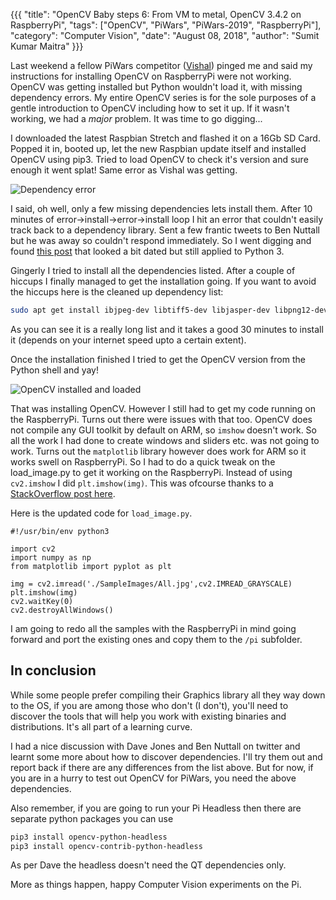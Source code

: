 {{{
  "title": "OpenCV Baby steps 6: From VM to metal, OpenCV 3.4.2 on RaspberryPi",
  "tags": ["OpenCV", "PiWars", "PiWars-2019", "RaspberryPi"],
  "category": "Computer Vision",
  "date": "August 08, 2018",
  "author": "Sumit Kumar Maitra"
}}}

Last weekend a fellow PiWars competitor ([Vishal](https://electrobotify.wordpress.com/)) pinged me and said my instructions for installing OpenCV on RaspberryPi were not working. OpenCV was getting installed but Python wouldn't load it, with missing dependency errors. My entire OpenCV series is for the sole purposes of a gentle introduction to OpenCV including how to set it up. If it wasn't working, we had a _major_ problem. It was time to go digging...

I downloaded the latest Raspbian Stretch and flashed it on a 16Gb SD Card. Popped it in, booted up, let the new Raspbian update itself and installed OpenCV using pip3. Tried to load OpenCV to check it's version and sure enough it went splat! Same error as Vishal was getting.

![Dependency error](/posts/images/opencv/step-6-open-cv-3-4-2-error.jpg)

I said, oh well, only a few missing dependencies lets install them. After 10 minutes of error->install->error->install loop I hit an error that couldn't easily track back to a dependency library. Sent a few frantic tweets to Ben Nuttall but he was away so couldn't respond immediately. So I went digging and found [this post](https://quirkymonk.wordpress.com/2015/08/10/how-to-install-opencv-3-0-for-python-3-4-in-debian-jessie/) that looked a bit dated but still applied to Python 3.

Gingerly I tried to install all the dependencies listed. After a couple of hiccups I finally managed to get the installation going. If you want to avoid the hiccups here is the cleaned up dependency list:  

```bash
sudo apt get install ibjpeg-dev libtiff5-dev libjasper-dev libpng12-dev build-essential cmake git pkg-config libavcodec-dev libavformat-dev libswscale-dev libv4l-dev libatlas-base-dev gfortran python3.4-dev python3-numpy python3-scipy python3-matplotlib ipython3 python3-pandas python3-notebook python3-tk libtbb-dev libeigen3-dev yasm libopencore-amrnb-dev libopencore-amrwb-dev libtheora-dev libvorbis-dev libxvidcore-dev libx264-dev libqt4-dev libqt4-opengl-dev sphinx-common texlive-latex-extra libv4l-dev libdc1394-22-dev
```

As you can see it is a really long list and it takes a good 30 minutes to install it (depends on your internet speed upto a certain extent).

Once the installation finished I tried to get the OpenCV version from the Python shell and yay!

![OpenCV installed and loaded](/posts/images/opencv/step-6-opencv-installed-and-loaded.jpg)

That was installing OpenCV. However I still had to get my code running on the RaspberryPi. Turns out there were issues with that too. OpenCV does not compile any GUI toolkit by default on ARM, so ```imshow``` doesn't work. So all the work I had done to create windows and sliders etc. was not going to work. Turns out the ```matplotlib``` library however does work for ARM so it works swell on RaspberryPi. So I had to do a quick tweak on the load_image.py to get it working on the RaspberryPi. Instead of using ```cv2.imshow``` I did ```plt.imshow(img)```. This was ofcourse thanks to a [StackOverflow post here](https://stackoverflow.com/questions/41067007/trouble-with-cv2-imshow-function).

Here is the updated code for ```load_image.py```.

```python3
#!/usr/bin/env python3

import cv2
import numpy as np
from matplotlib import pyplot as plt

img = cv2.imread('./SampleImages/All.jpg',cv2.IMREAD_GRAYSCALE)
plt.imshow(img)
cv2.waitKey(0)
cv2.destroyAllWindows()

```

I am going to redo all the samples with the RaspberryPi in mind going forward and port the existing ones and copy them to the ```/pi``` subfolder.

## In conclusion
While some people prefer compiling their Graphics library all they way down to the OS, if you are among those who don't (I don't), you'll need to discover the tools that will help you work with existing binaries and distributions. It's all part of a learning curve.

I had a nice discussion with Dave Jones and Ben Nuttall on twitter and learnt some more about how to discover dependencies. I'll try them out and report back if there are any differences from the list above. But for now, if you are in a hurry to test out OpenCV for PiWars, you need the above dependencies.

Also remember, if you are going to run your Pi Headless then there are separate python packages you can use

```bash
pip3 install opencv-python-headless
pip3 install opencv-contrib-python-headless
```

As per Dave the headless doesn't need the QT dependencies only.

More as things happen, happy Computer Vision experiments on the Pi.
